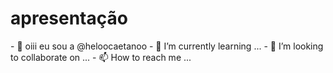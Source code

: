 <h1>apresentação</h1>
- 👋 oiii eu sou a @heloocaetanoo
- 🌱 I’m currently learning ...
- 💞️ I’m looking to collaborate on ...
- 📫 How to reach me ...

<!---
heloocaetanoo/heloocaetanoo is a ✨ special ✨ repository because its `README.md` (this file) appears on your GitHub profile.
You can click the Preview link to take a look at your changes.
--->
